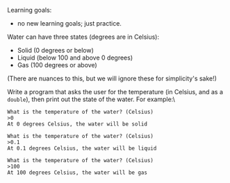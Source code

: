 Learning goals:

- no new learning goals; just practice.

Water can have three states (degrees are in Celsius):

- Solid (0 degrees or below)
- Liquid (below 100 and above 0 degrees)
- Gas (100 degrees or above)

(There are nuances to this, but we will ignore these for simplicity's sake!)

Write a program that asks the user for the temperature (in Celsius, and as a `double`), then print out the state of the water. For example:\\

```
What is the temperature of the water? (Celsius)
>0
At 0 degrees Celsius, the water will be solid
```

```
What is the temperature of the water? (Celsius)
>0.1
At 0.1 degrees Celsius, the water will be liquid
```

```
What is the temperature of the water? (Celsius)
>100
At 100 degrees Celsius, the water will be gas
```